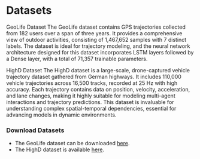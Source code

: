 # Datasets

GeoLife Dataset
The GeoLife dataset contains GPS trajectories collected from 182 users over a span of three years. It provides a comprehensive view of outdoor activities, consisting of 1,467,652 samples with 7 distinct labels. The dataset is ideal for trajectory modeling, and the neural network architecture designed for this dataset incorporates LSTM layers followed by a Dense layer, with a total of 71,357 trainable parameters.

HighD Dataset
The HighD dataset is a large-scale, drone-captured vehicle trajectory dataset gathered from German highways. It includes 110,000 vehicle trajectories across 16,500 tracks, recorded at 25 Hz with high accuracy. Each trajectory contains data on position, velocity, acceleration, and lane changes, making it highly suitable for modeling multi-agent interactions and trajectory predictions. This dataset is invaluable for understanding complex spatial-temporal dependencies, essential for advancing models in dynamic environments.



<h3>Download Datasets</h3>
    <ul>
        <li>The GeoLife dataset can be downloaded <a href="https://www.microsoft.com/en-us/download/details.aspx?id=52367" target="_blank">here</a>.</li>
        <li>The HighD dataset is available <a href="https://levelxdata.com/highd-dataset/" target="_blank">here</a>.</li>
    </ul>
